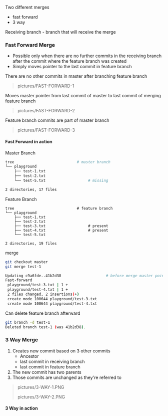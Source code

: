 Two different merges
 - fast forward
 - 3 way

Receiving branch - branch that will receive the merge
 
### Fast Forward Merge
 - Possible only when there are no further commits in the receiving branch after the commit where the feature branch was created
 - Simply moves pointer to the last commit in feature branch
 
There are no other commits in master after branching feature branch
> pictures/FAST-FORWARD-1

Moves master pointer from last commit of master to last commit of merging feature branch
> pictures/FAST-FORWARD-2

Feature branch commits are part of master branch
> pictures/FAST-FORWARD-3

#### Fast Forward in action
Master Branch
```bash
tree                            # master branch
└── playground
    ├── test-1.txt
    ├── test-2.txt
    └── test-5.txt                   # missing

2 directories, 17 files
```

Feature Branch
```
tree                            # feature branch
└── playground
    ├── test-1.txt
    ├── test-2.txt
    ├── test-3.txt                   # present
    ├── test-4.txt                   # present
    └── test-5.txt

2 directories, 19 files
```
merge
```bash
git checkout master
git merge test-1

Updating c9a6fde..41b2d38                    # before merge master points to c9a6fde, after merge to 41b2d38
Fast-forward
 playground/test-3.txt | 1 +
 playground/test-4.txt | 1 +
 2 files changed, 2 insertions(+)
 create mode 100644 playground/test-3.txt
 create mode 100644 playground/test-4.txt
```

Can delete feature branch afterward
```bash
git branch -d test-1
Deleted branch test-1 (was 41b2d38).
```

### 3 Way Merge
 1. Creates new commit based on 3 other commits
    - Ancestor
    - last commit in receiving branch
    - last commit in feature branch
 2. The new commit has two parents
 3. Those commits are unchanged as they're referred to

> pictures/3-WAY-1.PNG
>
> pictures/3-WAY-2.PNG

#### 3 Way in action

